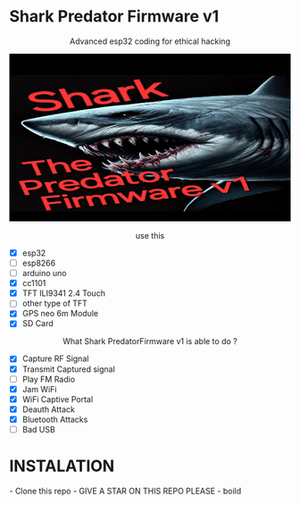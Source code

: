 # Shark Predator Firmware v1
<p align="center">Advanced esp32 coding for ethical hacking</p>

<p align="center">
  <img src="img.jpg" alt="Hungry Shark" width="700" height="300"/>
</p>

<p align="center">use this</p>

- [x] esp32
- [ ] esp8266
- [ ] arduino uno
- [x] cc1101
- [x] TFT ILI9341 2.4 Touch
- [ ] other type of TFT
- [x] GPS neo 6m Module
- [x] SD Card

<p align="center">What Shark PredatorFirmware v1 is able to do ?</p>

- [x] Capture RF Signal
- [x] Transmit Captured signal
- [ ] Play FM Radio
- [x] Jam WiFi
- [x] WiFi Captive Portal
- [x] Deauth Attack
- [x] Bluetooth Attacks
- [ ] Bad USB

<p align="center"><h1>INSTALATION</h1></p>
- Clone this repo
- GIVE A STAR ON THIS REPO PLEASE
- boild
